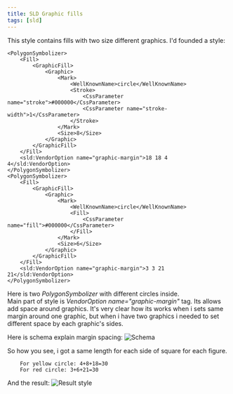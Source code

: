 ```yaml
---
title: SLD Graphic fills
tags: [sld]
---
```

This style contains fills with two size different graphics. 
I'd founded a style:
````
<PolygonSymbolizer>
	<Fill>
		<GraphicFill>
			<Graphic>
				<Mark>
					<WellKnownName>circle</WellKnownName>
					<Stroke>
						<CssParameter name="stroke">#000000</CssParameter>
						<CssParameter name="stroke-width">1</CssParameter>
					</Stroke>
				</Mark>
				<Size>8</Size>
			</Graphic>
		</GraphicFill>
	</Fill>
	<sld:VendorOption name="graphic-margin">18 18 4 4</sld:VendorOption>
</PolygonSymbolizer>
<PolygonSymbolizer>
	<Fill>
		<GraphicFill>
			<Graphic>
				<Mark>
					<WellKnownName>circle</WellKnownName>
					<Fill>
						<CssParameter name="fill">#000000</CssParameter>
					</Fill>
				</Mark>
				<Size>6</Size>
			</Graphic>
		</GraphicFill>
	</Fill>
	<sld:VendorOption name="graphic-margin">3 3 21 21</sld:VendorOption>
</PolygonSymbolizer>

````

Here is two _PolygonSymbolizer_ with different circles inside.  
Main part of style is _VendorOption name="graphic-margin"_ tag. Its allows add space around graphics.
It's very clear how its works when i sets same margin around one graphic, but when i have two graphics
i needed to set different space by each graphic's sides.

Here is schema explain margin spacing:
![Schema](/blog/img/2017-12-06/2017-12-06_1.jpg "Schema")

So how you see, i got a same length for each side of square for each figure.

````
	For yellow circle: 4+8+18=30
	For red circle: 3+6+21=30
````

And the result:
![Result style](/blog/img/2017-12-06/2017-12-06_2.png "Result style")

